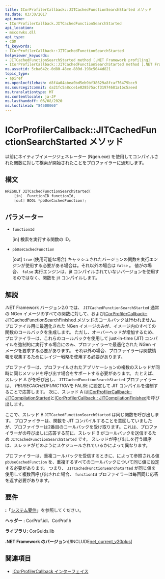 ```yaml
---
title: ICorProfilerCallback::JITCachedFunctionSearchStarted メソッド
ms.date: 03/30/2017
api_name:
- ICorProfilerCallback.JITCachedFunctionSearchStarted
api_location:
- mscorwks.dll
api_type:
- COM
f1_keywords:
- ICorProfilerCallback::JITCachedFunctionSearchStarted
helpviewer_keywords:
- JITCachedFunctionSearchStarted method [.NET Framework profiling]
- ICorProfilerCallback::JITCachedFunctionSearchStarted method [.NET Framework profiling]
ms.assetid: 5cba642c-0d80-48ee-889d-198c5044d821
topic_type:
- apiref
ms.openlocfilehash: d8f4a04abea0bd5eb9bf38629a8fcaf76479bcc9
ms.sourcegitcommit: da21fc5a8cce1e028575acf31974681a1bc5aeed
ms.translationtype: MT
ms.contentlocale: ja-JP
ms.lasthandoff: 06/08/2020
ms.locfileid: "84500060"
---
```

# <a name="icorprofilercallbackjitcachedfunctionsearchstarted-method"></a>ICorProfilerCallback::JITCachedFunctionSearchStarted メソッド
以前にネイティブイメージジェネレーター (Ngen.exe) を使用してコンパイルされた関数に対して検索が開始されたことをプロファイラーに通知します。  
  
## <a name="syntax"></a>構文  
  
```cpp  
HRESULT JITCachedFunctionSearchStarted(  
    [in]  FunctionID functionId,  
    [out] BOOL *pbUseCachedFunction);  
```  
  
## <a name="parameters"></a>パラメーター

- `functionId`

  \[in] 検索を実行する関数の ID。

- `pbUseCachedFunction`

  \[out] `true` (使用可能な場合) キャッシュされたバージョンの関数を実行エンジンが使用する必要がある場合は。それ以外の場合は `false` 。 値がの場合、 `false` 実行エンジンは、jit コンパイルされていないバージョンを使用するのではなく、関数を jit コンパイルします。

## <a name="remarks"></a>解説  
 .NET Framework バージョン2.0 では、 `JITCachedFunctionSearchStarted` 通常の NGen イメージのすべての関数に対して、および[ICorProfilerCallback:: JITCachedFunctionSearchFinished メソッド](icorprofilercallback-jitcachedfunctionsearchfinished-method.md)のコールバックは行われません。 プロファイル用に最適化された NGen イメージのみが、イメージ内のすべての関数のコールバックを生成します。 ただし、オーバーヘッドが増加するため、プロファイラーは、これらのコールバックを使用して just-in-time (JIT) コンパイルを強制的に実行する場合にのみ、プロファイラーで最適化された NGen イメージを要求する必要があります。 それ以外の場合、プロファイラーは関数情報を収集するためにレイジー戦略を使用する必要があります。  
  
 プロファイラーは、プロファイルされたアプリケーションの複数のスレッドが同時に同じメソッドを呼び出す場合をサポートする必要があります。 たとえば、スレッド A がを呼び出し、 `JITCachedFunctionSearchStarted` プロファイラーは、 *PBUSECACHEDFUNCTION*を FALSE に設定して JIT コンパイルを強制することで応答します。 次に、スレッド A は[ICorProfilerCallback:: JITCompilationStarted](icorprofilercallback-jitcompilationstarted-method.md)と[ICorProfilerCallback:: JITCompilationFinished](icorprofilercallback-jitcompilationfinished-method.md)を呼び出します。  
  
 ここで、スレッド B `JITCachedFunctionSearchStarted` は同じ関数を呼び出します。 プロファイラーは、関数を JIT コンパイルすることを意図していましたが、プロファイラーは2番目のコールバックを受け取ります。これは、プロファイラーがの呼び出しに応答する前に、スレッド B がコールバックを送信するため `JITCachedFunctionSearchStarted` です。 スレッドが呼び出しを行う順序は、スレッドがどのようにスケジュールされているかによって異なります。  
  
 プロファイラーは、重複コールバックを受信するときに、によって参照される値 `pbUseCachedFunction` を、重複するすべてのコールバックについて同じ値に設定する必要があります。 つまり、 `JITCachedFunctionSearchStarted` が同じ値を使用して複数回呼び出された場合、 `functionId` プロファイラーは毎回同じ応答を返す必要があります。  
  
## <a name="requirements"></a>要件  
 **:**「[システム要件](../../get-started/system-requirements.md)」を参照してください。  
  
 **ヘッダー** : CorProf.idl、CorProf.h  
  
 **ライブラリ:** CorGuids.lib  
  
 **.NET Framework のバージョン:**[!INCLUDE[net_current_v20plus](../../../../includes/net-current-v20plus-md.md)]  
  
## <a name="see-also"></a>関連項目

- [ICorProfilerCallback インターフェイス](icorprofilercallback-interface.md)
